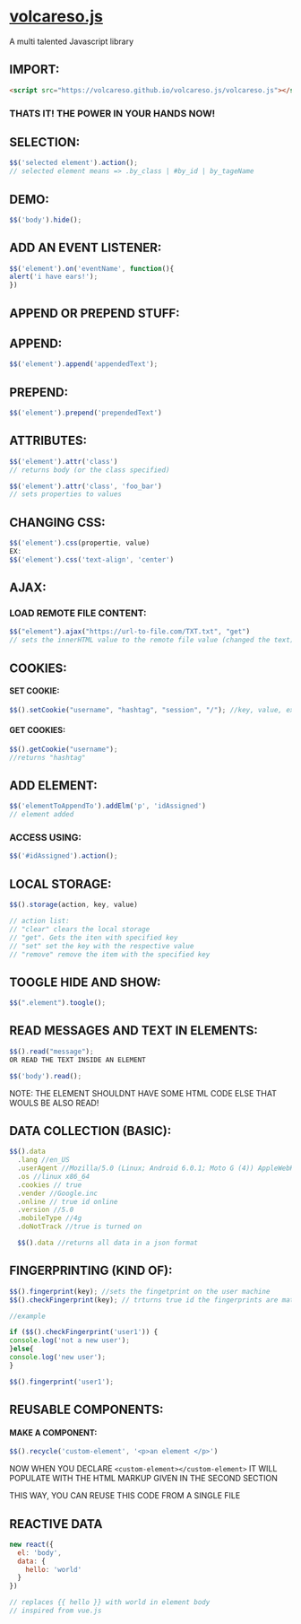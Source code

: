 # [volcareso.js](https://volcareso.github.io/volcareso.js/)
A multi talented Javascript library
## IMPORT:
``` html
<script src="https://volcareso.github.io/volcareso.js/volcareso.js"></script>
```
### THATS IT! THE POWER IN YOUR HANDS NOW!

## SELECTION:
``` javascript
$$('selected element').action();
// selected element means => .by_class | #by_id | by_tageName
```

## DEMO:
``` javascript
$$('body').hide();
```

## ADD AN EVENT LISTENER:
``` javascript 
$$('element').on('eventName', function(){
alert('i have ears!');
})
```

## APPEND OR PREPEND STUFF:
## APPEND:
``` javascript
$$('element').append('appendedText');
```

## PREPEND:
``` javascript
$$('element').prepend('prependedText')
```

## ATTRIBUTES:
``` javascript
$$('element').attr('class')
// returns body (or the class specified)

$$('element').attr('class', 'foo_bar')
// sets properties to values
```

## CHANGING CSS:
``` javascript
$$('element').css(propertie, value)
EX:
$$('element').css('text-align', 'center')
```

## AJAX:
### LOAD REMOTE FILE CONTENT:
``` javascript
$$("element").ajax("https://url-to-file.com/TXT.txt", "get")
// sets the innerHTML value to the remote file value (changed the text)
```

## COOKIES:

#### SET COOKIE:
``` javascript
$$().setCookie("username", "hashtag", "session", "/"); //key, value, expires, path
```

#### GET COOKIES:
``` javascript
$$().getCookie("username");
//returns "hashtag"
```

## ADD ELEMENT:

``` javascript
$$('elementToAppendTo').addElm('p', 'idAssigned')
// element added
```

### ACCESS USING:
``` javascript
$$('#idAssigned').action();
```

## LOCAL STORAGE:

``` javascript
$$().storage(action, key, value)

// action list:
// "clear" clears the local storage
// "get". Gets the iten with specified key
// "set" set the key with the respective value
// "remove" remove the item with the specified key
```

## TOOGLE HIDE AND SHOW:

``` javascript
$$(".element").toogle();
```

## READ MESSAGES AND TEXT IN ELEMENTS:

``` javascript
$$().read("message");
OR READ THE TEXT INSIDE AN ELEMENT

$$('body').read();
```

NOTE: THE ELEMENT SHOULDNT HAVE SOME HTML CODE ELSE THAT WOULS BE ALSO READ!

## DATA COLLECTION (BASIC):

``` javascript
$$().data
  .lang //en_US
  .userAgent //Mozilla/5.0 (Linux; Android 6.0.1; Moto G (4)) AppleWebKit/537.36 (KHTML, like Gecko) Chrome/91.0.4472.114 Mobile Safari/537.36"
  .os //linux x86_64
  .cookies // true
  .vender //Google.inc
  .online // true id online
  .version //5.0
  .mobileType //4g
  .doNotTrack //true is turned on

  $$().data //returns all data in a json format
```

## FINGERPRINTING (KIND OF):

``` javascript
$$().fingerprint(key); //sets the fingetprint on the user machine
$$().checkFingerprint(key); // trturns true id the fingerprints are matched (else false)

//example

if ($$().checkFingerprint('user1')) {
console.log('not a new user');
}else{
console.log('new user');
}

$$().fingerprint('user1');
```

## REUSABLE COMPONENTS:

#### MAKE A COMPONENT:
``` javascript
$$().recycle('custom-element', '<p>an element </p>')
```

NOW WHEN YOU DECLARE `<custom-element></custom-element>`
IT WILL POPULATE WITH THE HTML MARKUP GIVEN IN THE SECOND SECTION

THIS WAY, YOU CAN REUSE THIS CODE FROM A SINGLE FILE


## REACTIVE DATA
``` javascript
new react({
  el: 'body', 
  data: {
    hello: 'world'
  }
})

// replaces {{ hello }} with world in element body
// inspired from vue.js
```
